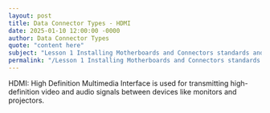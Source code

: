 ```yaml
---
layout: post
title: Data Connector Types - HDMI
date: 2025-01-10 12:00:00 -0000
author: Data Connector Types
quote: "content here"
subject: "Lesson 1 Installing Motherboards and Connectors standards and specifications"
permalink: "/Lesson 1 Installing Motherboards and Connectors standards and specifications/Data Connector Types/Data Connector Types - HDMI"
---
```


HDMI: High Definition Multimedia Interface is used for transmitting high-definition video and audio signals between devices like monitors and projectors.
